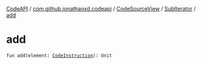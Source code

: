 [CodeAPI](../../../index.md) / [com.github.jonathanxd.codeapi](../../index.md) / [CodeSourceView](../index.md) / [SubIterator](index.md) / [add](.)

# add

`fun add(element: `[`CodeInstruction`](../../-code-instruction.md)`): Unit`